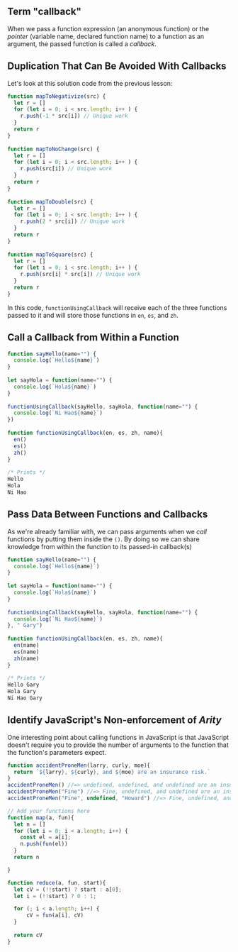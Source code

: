 ## Term "callback"

When we pass a function expression (an anonymous function) or the *pointer* (variable name, declared function name) to a function as an argument, the passed function is called a *callback*. 

## Duplication That Can Be Avoided With Callbacks

Let's look at this solution code from the previous lesson:

```js
function mapToNegativize(src) {
  let r = []
  for (let i = 0; i < src.length; i++ ) {
    r.push(-1 * src[i]) // Unique work
  }
  return r
}
 
function mapToNoChange(src) {
  let r = []
  for (let i = 0; i < src.length; i++ ) {
    r.push(src[i]) // Unique work
  }
  return r
}
 
function mapToDouble(src) {
  let r = []
  for (let i = 0; i < src.length; i++ ) {
    r.push(2 * src[i]) // Unique work
  }
  return r
}
 
function mapToSquare(src) {
  let r = []
  for (let i = 0; i < src.length; i++ ) {
    r.push(src[i] * src[i]) // Unique work
  }
  return r
}
```

In this code, `functionUsingCallback` will receive each of the three functions passed to it and will store those functions in `en`, `es`, and `zh`.

## Call a Callback from Within a Function

```js
function sayHello(name="") {
  console.log(`Hello${name}`)
}
 
let sayHola = function(name="") {
  console.log(`Hola${name}`)
}
 
functionUsingCallback(sayHello, sayHola, function(name="") {
  console.log(`Ni Hao${name}`)
})
 
function functionUsingCallback(en, es, zh, name){
  en()
  es()
  zh()
}
 
/* Prints */
Hello
Hola
Ni Hao
```

## Pass Data Between Functions and Callbacks

As we're already familiar with, we can pass arguments when we *call* functions by putting them inside the `()`. By doing so we can share knowledge from within the function to its passed-in callback(s)

```js
function sayHello(name="") {
  console.log(`Hello${name}`)
}
 
let sayHola = function(name="") {
  console.log(`Hola${name}`)
}
 
functionUsingCallback(sayHello, sayHola, function(name="") {
  console.log(`Ni Hao${name}`)
}, " Gary")
 
function functionUsingCallback(en, es, zh, name){
  en(name)
  es(name)
  zh(name)
}
 
/* Prints */
Hello Gary
Hola Gary
Ni Hao Gary
```

## Identify JavaScript's Non-enforcement of *Arity*

One interesting point about calling functions in JavaScript is that JavaScript doesn't require you to provide the number of arguments to the function that the function's parameters expect.

```js
function accidentProneMen(larry, curly, moe){
  return `${larry}, ${curly}, and ${moe} are an insurance risk.`
}
accidentProneMen() //=> undefined, undefined, and undefined are an insurance risk.
accidentProneMen("Fine") //=> Fine, undefined, and undefined are an insurance risk.
accidentProneMen("Fine", undefined, "Howard") //=> Fine, undefined, and Howard are an insurance risk.
```

```js
// Add your functions here
function map(a, fun){
  let n = []
  for (let i = 0; i < a.length; i++) {
    const el = a[i];
    n.push(fun(el))
  }
  return n

}

function reduce(a, fun, start){
  let cV = (!!start) ? start : a[0];
  let i = (!!start) ? 0 : 1;

  for (; i < a.length; i++) {
      cV = fun(a[i], cV)
  }
  
  return cV
}
```

